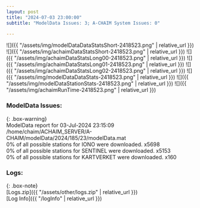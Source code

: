```yaml
---
layout: post
title: "2024-07-03 23:00:00"
subtitle: "ModelData Issues: 3; A-CHAIM System Issues: 0"

---
```


![]({{ "/assets/img/modelDataDataStatsShort-2418523.png" | relative_url }})
![]({{ "/assets/img/achaimDataStatsShort-2418523.png" | relative_url }})
![]({{ "/assets/img/achaimDataStatsLong00-2418523.png" | relative_url }})
![]({{ "/assets/img/achaimDataStatsLong01-2418523.png" | relative_url }})
![]({{ "/assets/img/achaimDataStatsLong02-2418523.png" | relative_url }})
![]({{ "/assets/img/modelDataDataStats-2418523.png" | relative_url }})
![]({{ "/assets/img/modelDataStationStats-2418523.png" | relative_url }})
![]({{ "/assets/img/achaimRunTime-2418523.png" | relative_url }})


### ModelData Issues:  
  
{: .box-warning}  
 ModelData report for 03-Jul-2024 23:15:09   
 /home/chaim/ACHAIM_SERVER/A-CHAIM/modelData/2024/185/23/modelData.mat   
 0% of all possible stations for IONO were downloaded. x5698   
 0% of all possible stations for SENTINEL were downloaded. x5153   
 0% of all possible stations for KARTVERKET were downloaded. x160   
  


### Logs:  
  
{: .box-note}  
[Logs.zip]({{ "/assets/other/logs.zip" | relative_url }})  
[Log Info]({{ "/logInfo" | relative_url }})  

